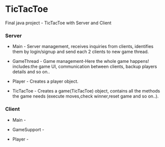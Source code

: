 # TicTacToe
Final java project - TicTacToe with Server and Client

### Server
* Main - Server management, receives inquiries from clients, identifies them by login/signup and send each 2 clients to new game thread. 

* GameThread - Game management-Here the whole game happens! includes:the game UI, communication between clients, backup players details and so on..

* Player - Creates a player object.

* TicTacToe - Creates a game(TicTacToe) object, contains all the methods the game needs (execute moves,check winner,reset game and so on..).

### Client
* Main - 

* GameSupport -

* Player - 
